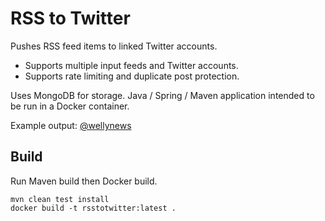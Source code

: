# RSS to Twitter

Pushes RSS feed items to linked Twitter accounts.

- Supports multiple input feeds and Twitter accounts.
- Supports rate limiting and duplicate post protection.

Uses MongoDB for storage.
Java / Spring / Maven application intended to be run in a Docker container.

Example output: [@wellynews](https://twitter.com/wellynews)


## Build

Run Maven build then Docker build.
```
mvn clean test install
docker build -t rsstotwitter:latest .
```
